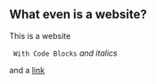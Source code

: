 ## What even is a website?

This is a website

``` With Code Blocks```
*and italics*

and a [link](../p2.md) 
